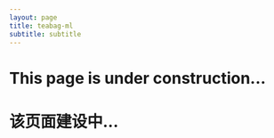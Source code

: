 ```yaml
---
layout: page
title: teabag-ml
subtitle: subtitle
---
```


# This page is under construction...
# 该页面建设中...
